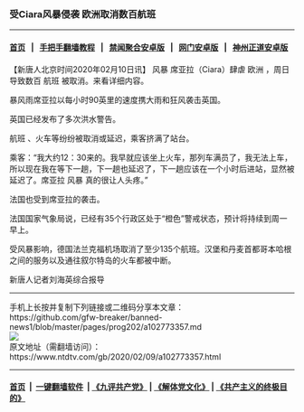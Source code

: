 ### 受Ciara风暴侵袭 欧洲取消数百航班
------------------------

#### [首页](https://github.com/gfw-breaker/banned-news1/blob/master/README.md) &nbsp;&nbsp;|&nbsp;&nbsp; [手把手翻墙教程](https://github.com/gfw-breaker/guides/wiki) &nbsp;&nbsp;|&nbsp;&nbsp; [禁闻聚合安卓版](https://github.com/gfw-breaker/bn-android) &nbsp;&nbsp;|&nbsp;&nbsp; [网门安卓版](https://github.com/oGate2/oGate) &nbsp;&nbsp;|&nbsp;&nbsp; [神州正道安卓版](https://github.com/SzzdOgate/update) 



<div><div class="post_content" itemprop="articleBody">
 <p>
  【新唐人北京时间2020年02月10日讯】
  <ok href="https://www.ntdtv.com/gb/风暴.htm">
   风暴
  </ok>
  席亚拉（Ciara）肆虐
  <ok href="https://www.ntdtv.com/gb/欧洲.htm">
   欧洲
  </ok>
  ，周日导致数百
  <ok href="https://www.ntdtv.com/gb/航班.htm">
   航班
  </ok>
  被取消。来看详细内容。
 </p>
 <p>
  暴风雨席亚拉以每小时90英里的速度携大雨和狂风袭击英国。
 </p>
 <p>
  英国已经发布了多次洪水警告。
 </p>
 <p>
  <ok href="https://www.ntdtv.com/gb/航班.htm">
   航班
  </ok>
  、火车等纷纷被取消或延迟，乘客挤满了站台。
 </p>
 <p>
  乘客：“我大约12：30来的。我早就应该坐上火车，那列车满员了，我无法上车，所以现在我在等下一趟，下一趟也延迟了，下一趟应该在一个小时后进站，显然被延迟了。席亚拉
  <ok href="https://www.ntdtv.com/gb/风暴.htm">
   风暴
  </ok>
  真的很让人头疼。”
 </p>
 <p>
  法国也受到席亚拉的袭击。
 </p>
 <p>
  法国国家气象局说，已经有35个行政区处于“橙色”警戒状态，预计将持续到周一早上。
 </p>
 <p>
  受风暴影响，德国法兰克福机场取消了至少135个航班。汉堡和丹麦首都哥本哈根之间的服务以及通往叙尔特岛的火车都被中断。
 </p>
 <p>
  新唐人记者刘海英综合报导
 </p>
 <div class="single_ad">
 </div>
</div>
</div>
<hr/>
手机上长按并复制下列链接或二维码分享本文章：<br/>
https://github.com/gfw-breaker/banned-news1/blob/master/pages/prog202/a102773357.md <br/>
<a href='https://github.com/gfw-breaker/banned-news1/blob/master/pages/prog202/a102773357.md'><img src='https://github.com/gfw-breaker/banned-news1/blob/master/pages/prog202/a102773357.md.png'/></a> <br/>
原文地址（需翻墙访问）：https://www.ntdtv.com/gb/2020/02/09/a102773357.html


------------------------
#### [首页](https://github.com/gfw-breaker/banned-news1/blob/master/README.md) &nbsp;|&nbsp; [一键翻墙软件](https://github.com/gfw-breaker/nogfw/blob/master/README.md) &nbsp;| [《九评共产党》](https://github.com/gfw-breaker/9ping.md/blob/master/README.md#九评之一评共产党是什么) | [《解体党文化》](https://github.com/gfw-breaker/jtdwh.md/blob/master/README.md) | [《共产主义的终极目的》](https://github.com/gfw-breaker/gczydzjmd.md/blob/master/README.md)


<img src='http://gfw-breaker.win/banned-news/pages/prog202/a102773357.md' width='0px' height='0px'/>